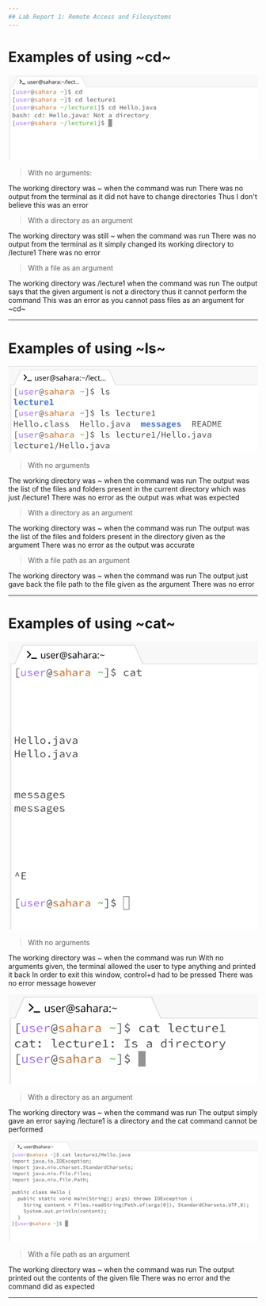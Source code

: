 ```yaml
---
## Lab Report 1: Remote Access and Filesystems
---
```

# Examples of using ~cd~

![Image](cd_examples.png)

> With no arguments:

The working directory was ~ when the command was run
There was no output from the terminal as it did not have to change directories 
Thus I don't believe this was an error

> With a directory as an argument

The working directory was still ~ when the command was run
There was no output from the terminal as it simply changed its working directory to /lecture1
There was no error

> With a file as an argument

The working directory was /lecture1 when the command was run
The output says that the given argument is not a directory thus it cannot perform the command
This was an error as you cannot pass files as an argument for ~cd~

---

# Examples of using ~ls~

![Image](ls_examples.png)

> With no arguments

The working directory was ~ when the command was run
The output was the list of the files and folders present in the current directory which was just /lecture1
There was no error as the output was what was expected

> With a directory as an argument

The working directory was ~ when the command was run
The output was the list of the files and folders present in the directory given as the argument
There was no error as the output was accurate

> With a file path as an argument

The working directory was ~ when the command was run
The output just gave back the file path to the file given as the argument
There was no error

---

# Examples of using ~cat~

![Image](cat_noarg.png)

> With no arguments

The working directory was ~ when the command was run
With no arguments given, the terminal allowed the user to type anything and printed it back
In order to exit this window, control+d had to be pressed
There was no error message however


![Image](cat_dir.png)

> With a directory as an argument

The working directory was ~ when the command was run
The output simply gave an error saying /lecture1 is a directory and the cat command cannot be performed


![Image](cat_file.png)

> With a file path as an argument

The working directory was ~ when the command was run
The output printed out the contents of the given file
There was no error and the command did as expected

---
